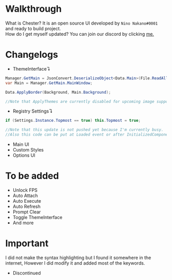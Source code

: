 # Walkthrough
What is Chester? It is an open source UI developed by ``Nino Nakano#0001`` and ready to build project.  
How do I get myself updated? You can join our discord by clicking [me.](https://discord.gg/Qwv73gBUZu)  

# Changelogs
- ThemeInterface↴  
```csharp
Manager.GetMain = JsonConvert.DeserializeObject<Data.Main>(File.ReadAllText("user-data.json"));
var Main = Manager.GetMain.MainWindow;

Data.ApplyBorder(Background, Main.Background);

//Note that ApplyThemes are currently disabled for upcoming image support.
```
- Registry Settings↴  
```csharp
if (Settings.Instance.Topmost == true) this.Topmost = true;

//Note that this update is not pushed yet because I'm currently busy.
//Also this code can be put at Loaded event or after InitializedComponent.
```
- Main UI
- Custom Styles
- Options UI

# To be added
- Unlock FPS
- Auto Attach
- Auto Execute
- Auto Refresh
- Prompt Clear
- Toggle ThemeInterface
- And more

# Important
I did not make the syntax highlighting but I found it somewhere in the internet, However I did modify it and added most of the keywords.

- Discontinued
